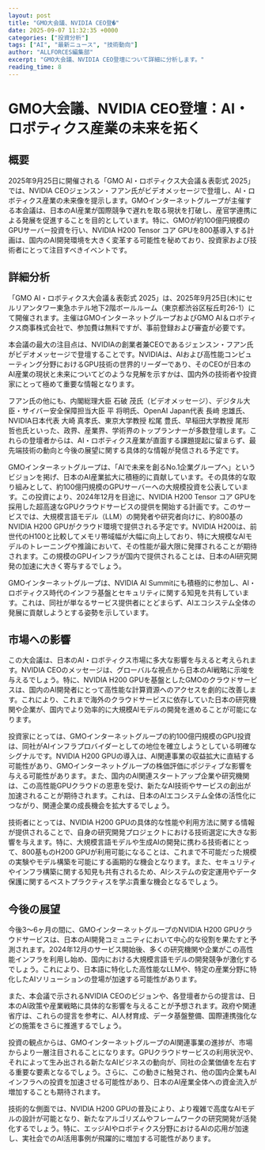 ```yaml
---
layout: post
title: "GMO大会議、NVIDIA CEO登�"
date: 2025-09-07 11:32:35 +0000
categories: ["投資分析"]
tags: ["AI", "最新ニュース", "技術動向"]
author: "ALLFORCES編集部"
excerpt: "GMO大会議、NVIDIA CEO登壇について詳細に分析します。"
reading_time: 8
---
```


# GMO大会議、NVIDIA CEO登壇：AI・ロボティクス産業の未来を拓く

## 概要
2025年9月25日に開催される「GMO AI・ロボティクス大会議＆表彰式 2025」では、NVIDIA CEOジェンスン・フアン氏がビデオメッセージで登壇し、AI・ロボティクス産業の未来像を提示します。GMOインターネットグループが主催する本会議は、日本のAI産業が国際競争で遅れを取る現状を打破し、産官学連携による発展を促進することを目的としています。特に、GMOが約100億円規模のGPUサーバー投資を行い、NVIDIA H200 Tensor コア GPUを800基導入する計画は、国内のAI開発環境を大きく変革する可能性を秘めており、投資家および技術者にとって注目すべきイベントです。

## 詳細分析
「GMO AI・ロボティクス大会議＆表彰式 2025」は、2025年9月25日(木)にセルリアンタワー東急ホテル地下2階ボールルーム（東京都渋谷区桜丘町26-1）にて開催されます。主催はGMOインターネットグループおよびGMO AI＆ロボティクス商事株式会社で、参加費は無料ですが、事前登録および審査が必要です。

本会議の最大の注目点は、NVIDIAの創業者兼CEOであるジェンスン・フアン氏がビデオメッセージで登壇することです。NVIDIAは、AIおよび高性能コンピューティング分野におけるGPU技術の世界的リーダーであり、そのCEOが日本のAI産業の現状と未来についてどのような見解を示すかは、国内外の技術者や投資家にとって極めて重要な情報となります。

フアン氏の他にも、内閣総理大臣 石破 茂氏（ビデオメッセージ）、デジタル大臣・サイバー安全保障担当大臣 平 将明氏、OpenAI Japan代表 長﨑 忠雄氏、NVIDIA日本代表 大崎 真孝氏、東京大学教授 松尾 豊氏、早稲田大学教授 尾形 哲也氏といった、政界、産業界、学術界のトップランナーが多数登壇します。これらの登壇者からは、AI・ロボティクス産業が直面する課題提起に留まらず、最先端技術の動向と今後の展望に関する具体的な情報が発信される予定です。

GMOインターネットグループは、「AIで未来を創るNo.1企業グループへ」というビジョンを掲げ、日本のAI産業拡大に積極的に貢献しています。その具体的な取り組みとして、約100億円規模のGPUサーバーへの大規模投資を公表しています。この投資により、2024年12月を目途に、NVIDIA H200 Tensor コア GPUを採用した超高速なGPUクラウドサービスの提供を開始する計画です。このサービスでは、大規模言語モデル（LLM）の開発者や研究者向けに、約800基のNVIDIA H200 GPUがクラウド環境で提供される予定です。NVIDIA H200は、前世代のH100と比較してメモリ帯域幅が大幅に向上しており、特に大規模なAIモデルのトレーニングや推論において、その性能が最大限に発揮されることが期待されます。この規模のGPUインフラが国内で提供されることは、日本のAI研究開発の加速に大きく寄与するでしょう。

GMOインターネットグループは、NVIDIA AI Summitにも積極的に参加し、AI・ロボティクス時代のインフラ基盤とセキュリティに関する知見を共有しています。これは、同社が単なるサービス提供者にとどまらず、AIエコシステム全体の発展に貢献しようとする姿勢を示しています。

## 市場への影響
この大会議は、日本のAI・ロボティクス市場に多大な影響を与えると考えられます。NVIDIA CEOのメッセージは、グローバルな視点から日本のAI戦略に示唆を与えるでしょう。特に、NVIDIA H200 GPUを基盤としたGMOのクラウドサービスは、国内のAI開発者にとって高性能な計算資源へのアクセスを劇的に改善します。これにより、これまで海外のクラウドサービスに依存していた日本の研究機関や企業が、国内でより効率的に大規模AIモデルの開発を進めることが可能になります。

投資家にとっては、GMOインターネットグループの約100億円規模のGPU投資は、同社がAIインフラプロバイダーとしての地位を確立しようとしている明確なシグナルです。NVIDIA H200 GPUの導入は、AI関連事業の収益拡大に直結する可能性があり、GMOインターネットグループの株価評価にポジティブな影響を与える可能性があります。また、国内のAI関連スタートアップ企業や研究機関は、この高性能GPUクラウドの恩恵を受け、新たなAI技術やサービスの創出が加速されることが期待されます。これは、日本のAIエコシステム全体の活性化につながり、関連企業の成長機会を拡大するでしょう。

技術者にとっては、NVIDIA H200 GPUの具体的な性能や利用方法に関する情報が提供されることで、自身の研究開発プロジェクトにおける技術選定に大きな影響を与えます。特に、大規模言語モデルや生成AIの開発に携わる技術者にとって、800基ものH200 GPUが利用可能になることは、これまで不可能だった規模の実験やモデル構築を可能にする画期的な機会となります。また、セキュリティやインフラ構築に関する知見も共有されるため、AIシステムの安定運用やデータ保護に関するベストプラクティスを学ぶ貴重な機会となるでしょう。

## 今後の展望
今後3～6ヶ月の間に、GMOインターネットグループのNVIDIA H200 GPUクラウドサービスは、日本のAI開発コミュニティにおいて中心的な役割を果たすと予測されます。2024年12月のサービス開始後、多くの研究機関や企業がこの高性能インフラを利用し始め、国内における大規模言語モデルの開発競争が激化するでしょう。これにより、日本語に特化した高性能なLLMや、特定の産業分野に特化したAIソリューションの登場が加速する可能性があります。

また、本会議で示されるNVIDIA CEOのビジョンや、各登壇者からの提言は、日本のAI政策や産業戦略に具体的な影響を与えることが予想されます。政府や関連省庁は、これらの提言を参考に、AI人材育成、データ基盤整備、国際連携強化などの施策をさらに推進するでしょう。

投資の観点からは、GMOインターネットグループのAI関連事業の進捗が、市場からより一層注目されることになります。GPUクラウドサービスの利用状況や、それによって生み出される新たなAIビジネスの動向が、同社の企業価値を左右する重要な要素となるでしょう。さらに、この動きに触発され、他の国内企業もAIインフラへの投資を加速させる可能性があり、日本のAI産業全体への資金流入が増加することも期待されます。

技術的な側面では、NVIDIA H200 GPUの普及により、より複雑で高度なAIモデルの設計が可能となり、新たなアルゴリズムやフレームワークの研究開発が活発化するでしょう。特に、エッジAIやロボティクス分野におけるAIの応用が加速し、実社会でのAI活用事例が飛躍的に増加する可能性があります。

